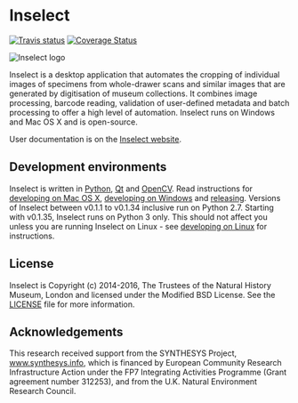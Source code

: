 # Inselect

[![Travis status](https://travis-ci.org/NaturalHistoryMuseum/inselect.svg?branch=master)](https://travis-ci.org/NaturalHistoryMuseum/inselect)
[![Coverage Status](https://coveralls.io/repos/github/NaturalHistoryMuseum/inselect/badge.svg?branch=master)](https://coveralls.io/github/NaturalHistoryMuseum/inselect?branch=master)

![Inselect logo](https://raw.githubusercontent.com/NaturalHistoryMuseum/inselect/master/website/content/images/inselect128.png)

Inselect is a desktop application that automates the cropping of individual images of
specimens from whole-drawer scans and similar images that are generated by
digitisation of museum collections. It combines image processing, barcode
reading, validation of user-defined metadata and batch processing to offer a high
level of automation. Inselect runs on Windows and Mac OS X and is open-source.

User documentation is on the
[Inselect website](https://naturalhistorymuseum.github.io/inselect/).

## Development environments

Inselect is written in [Python](https://www.python.org/), [Qt](http://www.qt.io/)
and [OpenCV](http://opencv.org/). Read instructions for
[developing on Mac OS X](DevelopingOnMacOSX.md),
[developing on Windows](DevelopingOnWindows.md) and [releasing](Releasing.md).
Versions of Inselect between v0.1.1 to v0.1.34 inclusive run on Python 2.7.
Starting with v0.1.35, Inselect runs on Python 3 only. This should not affect
you unless you are running Inselect on Linux - see
[developing on Linux](DevelopingOnLinux.md) for instructions.

## License

Inselect is Copyright (c) 2014-2016, The Trustees of the Natural History Museum,
London and licensed under the Modified BSD License. See the
[LICENSE](https://github.com/NaturalHistoryMuseum/inselect/blob/master/LICENSE.md)
file for more information.

## Acknowledgements

This research received support from the SYNTHESYS Project, www.synthesys.info,
which is financed by European Community Research Infrastructure Action
under the FP7 Integrating Activities Programme (Grant agreement number
312253), and from the U.K. Natural Environment Research Council.
